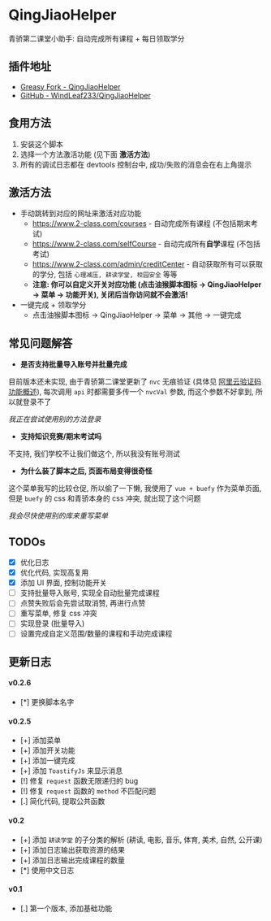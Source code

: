 # QingJiaoHelper

青骄第二课堂小助手: 自动完成所有课程 + 每日领取学分

## 插件地址

+ [Greasy Fork - QingJiaoHelper](https://greasyfork.org/zh-CN/scripts/452984-qingjiaohelper)
+ [GitHub - WindLeaf233/QingJiaoHelper](https://github.com/WindLeaf233/QingJiaoHelper/)

## 食用方法

1. 安装这个脚本
2. 选择一个方法激活功能 (见下面 **激活方法**)
3. 所有的调试日志都在 devtools 控制台中, 成功/失败的消息会在右上角提示

## 激活方法
* 手动跳转到对应的网址来激活对应功能
  + https://www.2-class.com/courses - 自动完成所有课程 (不包括期末考试)
  + https://www.2-class.com/selfCourse - 自动完成所有**自学**课程 (不包括考试)
  + https://www.2-class.com/admin/creditCenter - 自动获取所有可以获取的学分, 包括 `心理减压, 耕读学堂, 校园安全` 等等
  + **注意: 你可以自定义开关对应功能 (点击油猴脚本图标 -> QingJiaoHelper -> 菜单 -> 功能开关), 关闭后当你访问就不会激活!**
* 一键完成 + 领取学分
  + 点击油猴脚本图标 -> QingJiaoHelper -> 菜单 -> 其他 -> 一键完成

## 常见问题解答

+ **是否支持批量导入账号并批量完成**

目前版本还未实现, 由于青骄第二课堂更新了 `nvc` 无痕验证 (具体见 [阿里云验证码功能概述](https://help.aliyun.com/document_detail/122071.html)), 每次调用 `api` 时都需要多传一个 `nvcVal` 参数, 而这个参数不好拿到, 所以就登录不了

*我正在尝试使用别的方法登录*

+ **支持知识竞赛/期末考试吗**

不支持, 我们学校不让我们做这个, 所以我没有账号测试

+ **为什么装了脚本之后, 页面布局变得很奇怪**

这个菜单我写的比较仓促, 所以偷了一下懒, 我使用了 `vue + buefy` 作为菜单页面, 但是 `buefy` 的 css 和青骄本身的 css 冲突, 就出现了这个问题

*我会尽快使用别的库来重写菜单*

## TODOs

+ [x] 优化日志
+ [x] 优化代码, 实现高复用
+ [x] 添加 UI 界面, 控制功能开关
+ [ ] 支持批量导入账号, 实现全自动批量完成课程
+ [ ] 点赞失败后会先尝试取消赞, 再进行点赞
+ [ ] 重写菜单, 修复 css 冲突
+ [ ] 实现登录 (批量导入)
+ [ ] 设置完成自定义范围/数量的课程和手动完成课程

## 更新日志

#### v0.2.6
* [*] 更换脚本名字

#### v0.2.5
* [+] 添加菜单
* [+] 添加开关功能
* [+] 添加一键完成
* [+] 添加 `ToastifyJs` 来显示消息
* [!] 修复 `request` 函数无限递归的 bug
* [!] 修复 `request` 函数的 `method` 不匹配问题
* [.] 简化代码, 提取公共函数

#### v0.2
* [+] 添加 `耕读学堂` 的子分类的解析 (耕读, 电影, 音乐, 体育, 美术, 自然, 公开课)
* [+] 添加日志输出获取资源的结果
* [+] 添加日志输出完成课程的数量
* [*] 使用中文日志

#### v0.1
* [.] 第一个版本, 添加基础功能